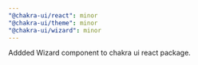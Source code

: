 ```yaml
---
"@chakra-ui/react": minor
"@chakra-ui/theme": minor
"@chakra-ui/wizard": minor
---
```


Addded Wizard component to chakra ui react package.
